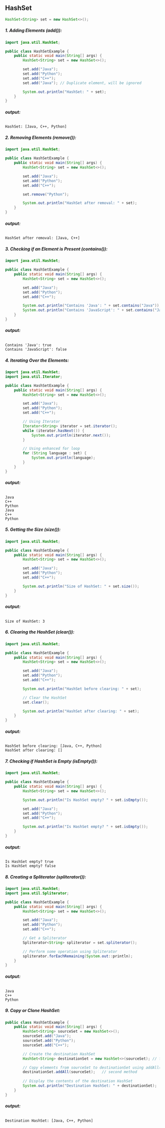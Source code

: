 ## HashSet

```java 
HashSet<String> set = new HashSet<>();
```

##### **1. Adding Elements (add()):**
```java
import java.util.HashSet;

public class HashSetExample {
    public static void main(String[] args) {
        HashSet<String> set = new HashSet<>();

        set.add("Java");
        set.add("Python");
        set.add("C++");
        set.add("Java"); // Duplicate element, will be ignored

        System.out.println("HashSet: " + set);
    }
}
```  
###### **output:**
```
HashSet: [Java, C++, Python]
```


##### **2. Removing Elements (remove()):**
```java
import java.util.HashSet;

public class HashSetExample {
    public static void main(String[] args) {
        HashSet<String> set = new HashSet<>();

        set.add("Java");
        set.add("Python");
        set.add("C++");

        set.remove("Python");

        System.out.println("HashSet after removal: " + set);
    }
}
```
###### **output:**
```
HashSet after removal: [Java, C++]
```


##### **3. Checking if an Element is Present (contains()):**
```java
import java.util.HashSet;

public class HashSetExample {
    public static void main(String[] args) {
        HashSet<String> set = new HashSet<>();

        set.add("Java");
        set.add("Python");
        set.add("C++");

        System.out.println("Contains 'Java': " + set.contains("Java"));
        System.out.println("Contains 'JavaScript': " + set.contains("JavaScript"));
    }
}
```
###### **output:**
```
Contains 'Java': true
Contains 'JavaScript': false
```


##### **4. Iterating Over the Elements:**
```java
import java.util.HashSet;
import java.util.Iterator;

public class HashSetExample {
    public static void main(String[] args) {
        HashSet<String> set = new HashSet<>();

        set.add("Java");
        set.add("Python");
        set.add("C++");

        // Using Iterator
        Iterator<String> iterator = set.iterator();
        while (iterator.hasNext()) {
            System.out.println(iterator.next());
        }

        // Using enhanced for loop
        for (String language : set) {
            System.out.println(language);
        }
    }
}
```
###### **output:**
```
Java
C++
Python
Java
C++
Python
```


##### **5. Getting the Size (size()):**
```java
import java.util.HashSet;

public class HashSetExample {
    public static void main(String[] args) {
        HashSet<String> set = new HashSet<>();

        set.add("Java");
        set.add("Python");
        set.add("C++");

        System.out.println("Size of HashSet: " + set.size());
    }
}
```
###### **output:**
```
Size of HashSet: 3
```



##### **6. Clearing the HashSet (clear()):**
```java
import java.util.HashSet;

public class HashSetExample {
    public static void main(String[] args) {
        HashSet<String> set = new HashSet<>();

        set.add("Java");
        set.add("Python");
        set.add("C++");

        System.out.println("HashSet before clearing: " + set);

        // Clear the HashSet
        set.clear();

        System.out.println("HashSet after clearing: " + set);
    }
}
```
###### **output:**
```
HashSet before clearing: [Java, C++, Python]
HashSet after clearing: []
```


##### **7. Checking if HashSet is Empty (isEmpty()):**
```java
import java.util.HashSet;

public class HashSetExample {
    public static void main(String[] args) {
        HashSet<String> set = new HashSet<>();

        System.out.println("Is HashSet empty? " + set.isEmpty());

        set.add("Java");
        set.add("Python");
        set.add("C++");

        System.out.println("Is HashSet empty? " + set.isEmpty());
    }
}
```
###### **output:**
```
Is HashSet empty? true
Is HashSet empty? false
```


##### **8. Creating a Spliterator (spliterator()):**
```java
import java.util.HashSet;
import java.util.Spliterator;

public class HashSetExample {
    public static void main(String[] args) {
        HashSet<String> set = new HashSet<>();

        set.add("Java");
        set.add("Python");
        set.add("C++");

        // Get a Spliterator
        Spliterator<String> spliterator = set.spliterator();

        // Perform some operation using Spliterator
        spliterator.forEachRemaining(System.out::println);
    }
}

```
###### **output:**
```
Java
C++
Python
```


##### **9. Copy or Clone HashSet:**
```java
public class HashSetExample {
    public static void main(String[] args) {
        HashSet<String> sourceSet = new HashSet<>();
        sourceSet.add("Java");
        sourceSet.add("Python");
        sourceSet.add("C++");

        // Create the destination HashSet
        HashSet<String> destinationSet = new HashSet<>(sourceSet); // first method

        // Copy elements from sourceSet to destinationSet using addAll()
        destinationSet.addAll(sourceSet);   // second method
 
        // Display the contents of the destination HashSet
        System.out.println("Destination HashSet: " + destinationSet);
    }
}
```
###### **output:**
```
Destination HashSet: [Java, C++, Python]
```